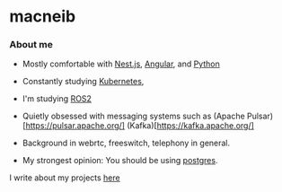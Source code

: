 # macneib

### About me

* Mostly comfortable with [Nest.js](https://nestjs.com/), [Angular](https://angular.io/), and [Python](https://www.python.org/)
* Constantly studying [Kubernetes](https://kubernetes.io/), 
* I'm studying [ROS2](https://index.ros.org/doc/ros2/)
* Quietly obsessed with messaging systems such as (Apache Pulsar)[https://pulsar.apache.org/] (Kafka)[https://kafka.apache.org/]

* Background in webrtc, freeswitch, telephony in general.

* My strongest opinion: You should be using [postgres](https://www.postgresql.org/).

I write about my projects [here](https://macneib.github.com)
